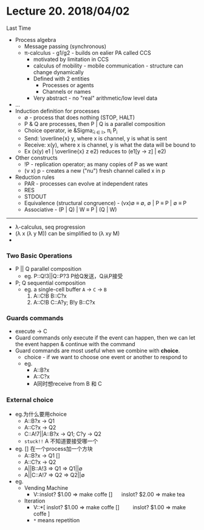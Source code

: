 # Lecture 20. 2018/04/02
Last Time
* Process algebra
    * Message passing (synchronous)
    * &pi;-calculus - g1/g2 - builds on ealier PA called CCS
        * motivated by limitation in CCS
        * calculus of mobility - mobile communication - structure can change dynamically
        * Defined with 2 entities
            * Processes or agents
            * Channels or names
        * Very abstract - no "real" arithmetic/low level data
* ...
* Induction definition for processes
    * &emptyset; - process that does nothing (STOP, HALT)
    * P & Q are processes, then P | Q is a parallel composition
    * Choice operator, ie \&Sigma;<sub>i &in; I></sub> &pi;<sub>i</sub> P<sub>i</sub>
    * Send: \overline{x} y, where x is channel, y is what is sent
    * Receive: x(y), where x is channel, y is what the data will be bound to
    * Ex (x(y) e1 | \overline{x} z e2) reduces to (e1[y &rarr; z] | e2)
* Other constructs
    * !P - replication operator; as many copies of P as we want
    * (&nu; x) p - creates a new ("nu") fresh channel called x in p
* Reduction rules
    * PAR - processes can evolve at independent rates
    * RES
    * STDOUT
    * Equivalence (structural congruence) - (vx)&emptyset; &equiv; &emptyset;, &emptyset; | P &equiv; P | &emptyset; &equiv; P
    * Associative - (P | Q) | W &equiv; P | (Q | W) 

---

* &lambda;-calculus, seq progression
* (&lambda; x (&lambda; y M)) can be simplified to (&lambda; xy M)
* 


### Two Basic Operations
* P || Q parallel composition
    * eg. P::Q!3||Q::P?3  P给Q发送，Q从P接受
* P; Q sequential composition
    * eg. a single-cell buffer  `A` -> `C` -> `B`
        1) A::C!B
            B::C?x
        2) A::C!B
            C::A?y; B!y
            B::C?x

### Guards commands
* execute -> C
* Guard commands only execute if the event can happen, then we can let the event happen & continue with the command
* Guard commands are most useful when we combine with **choice**.
    * choice - if we want to choose one event or another to respond to
    * eg. 
        * A::B?x
        * A::C?x
        * A同时想receive from B 和 C

### External choice
* eg.为什么要用choice
    * A::B?x -> Q1
    * A::C?x -> Q2
    * C::A!7||A::B?x &rarr; Q1; C?y &rarr; Q2 
    * `stuck!!` A 不知道要接受哪一个
* eg. [] 在一个process加一个方块
    * A::B?x -> Q1 []
    * A::C?x -> Q2
    * A||B::A!3 &rArr; Q1 &rArr; Q1||&emptyset;
    * A||C::A!7 &rArr; Q2 &rArr; Q2||&emptyset;
* eg. 
    * Vending Machine
        * V::inslot? $1.00 &rArr; make coffe []
        &nbsp;&nbsp;&nbsp;&nbsp;&nbsp;inslot? $2.00 &rArr; make tea
    * Iteration
        * V::*[ inslot? $1.00 &rArr; make coffe []
         &nbsp;&nbsp;&nbsp;&nbsp;&nbsp;&nbsp;&nbsp;&nbsp;inslot? $1.00 &rArr; make coffe ]
        * `*` means repetition






